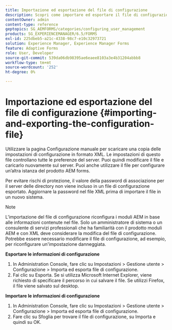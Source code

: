 ```yaml
---
title: Importazione ed esportazione del file di configurazione
description: Scopri come importare ed esportare il file di configurazione per modificare le preferenze del server o configurare un’altra istanza di prodotto di AEM forms.
contentOwner: admin
content-type: reference
geptopics: SG_AEMFORMS/categories/configuring_user_management
products: SG_EXPERIENCEMANAGER/6.5/FORMS
exl-id: 225dbeb5-a21c-4338-98c7-e10c32973721
solution: Experience Manager, Experience Manager Forms
feature: Adaptive Forms
role: User, Developer
source-git-commit: 539da06db98395ae6eaee8103a3e4b31204abbb8
workflow-type: tm+mt
source-wordcount: '252'
ht-degree: 0%

---
```


# Importazione ed esportazione del file di configurazione {#importing-and-exporting-the-configuration-file}

Utilizzare la pagina Configurazione manuale per scaricare una copia delle impostazioni di configurazione in formato XML. Le impostazioni di questo file controllano tutte le preferenze del server. Puoi quindi modificare il file e caricarlo nuovamente sul server. Puoi anche utilizzare il file per configurare un’altra istanza del prodotto AEM forms.

Per evitare rischi di protezione, il valore della password di associazione per il server delle directory non viene incluso in un file di configurazione esportato. Aggiornare la password nel file XML prima di importare il file in un nuovo sistema.

>[!NOTE]
>
>L’importazione del file di configurazione riconfigura i moduli AEM in base alle informazioni contenute nel file. Solo un amministratore di sistema o un consulente di servizi professionali che ha familiarità con il prodotto moduli AEM e con XML deve considerare la modifica del file di configurazione. Potrebbe essere necessario modificare il file di configurazione, ad esempio, per riconfigurare un&#39;impostazione danneggiata.

**Esportare le informazioni di configurazione**

1. In Administration Console, fare clic su Impostazioni > Gestione utente > Configurazione > Importa ed esporta file di configurazione.
1. Fai clic su Esporta. Se si utilizza Microsoft Internet Explorer, viene richiesto di specificare il percorso in cui salvare il file. Se utilizzi Firefox, il file viene salvato sul desktop.

**Importare le informazioni di configurazione**

1. In Administration Console, fare clic su Impostazioni > Gestione utente > Configurazione > Importa ed esporta file di configurazione.
1. Fare clic su Sfoglia per trovare il file di configurazione, su Importa e quindi su OK.
